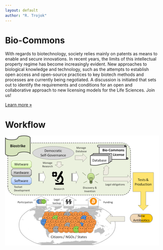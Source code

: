 ```yaml
---
layout: default
author: "R. Trojok"
---
```

<div class="jumbotron">
	<div class="container">
	<h1>Bio-Commons</h1>
	<p>
With regards to biotechnology, society relies mainly on patents as means to enable and secure innovations. In recent years, the limits of this intellectual property regime has become increasingly evident. New approaches to biological knowledge and technology, such as the attempts to establish open access and open-source practices to key biotech methods and processes are currently being negotiated. A discussion is initiated that sets out to identify the requirements and conditions for an open and collaborative approach to new licensing models for the Life Sciences. Join us!
	</p>
        <p><a class="btn btn-primary btn-lg" role="button"; href="http://bio-commons.github.io/Bio-Commons/BioCommons%20White%20Paper/">Learn more »</a></p>
	</div>
</div>
 


Workflow
==========

<img class="img-responsive" src="img/workflow/biocommons-workflow.png" alt="Workflow">
